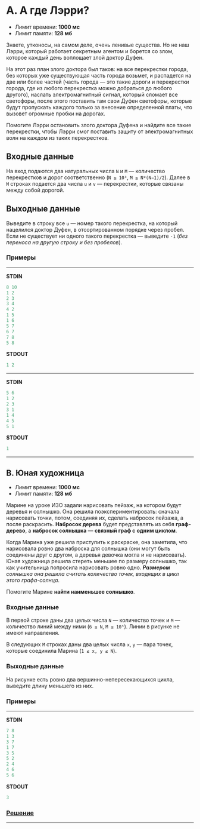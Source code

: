 # A. А где Лэрри?

- Лимит времени: **1000 мс**
- Лимит памяти: **128 мб**

Знаете, утконосы, на самом деле, очень ленивые существа. Но не наш Лэрри, который работает секретным агентом и борется со злом, которое каждый день воплощает злой доктор Дуфен.

На этот раз план злого доктора был таков: на все перекрестки города, без которых уже существующая часть города возьмет, и распадется на две или более частей (часть города — это такие дороги и перекрестки города, где из любого перекрестка можно добраться до любого другого), наслать электромагнитный сигнал, который сломает все светофоры, после этого поставить там свои Дуфен светофоры, которые будут пропускать каждого только за внесение определенной платы, что вызовет огромные пробки на дорогах.

Помогите Лэрри остановить злого доктора Дуфена и найдите все такие перекрестки, чтобы Лэрри смог поставить защиту от электромагнитных волн на каждом из таких перекрестков.

## Входные данные

На вход подаются два натуральных числа `N` и `M` — количество перекрестков и дорог соответственно (`N ≤ 10³`, `M ≤ N*(N−1)/2`). Далее в `M` строках подается два числа `u` и `v` — перекрестки, которые связаны между собой дорогой.

## Выходные данные

Выведите в строку все `u` — номер такого перекрестка, на который нацелился доктор Дуфен, в отсортированном порядке через пробел. Если не существует ни одного такого перекрестка — выведите `-1` (*без переноса на другую строку и без пробелов*).

### Примеры

---

**STDIN**
```c++
8 10
1 2
2 3
3 4
4 2
1 5
1 6
5 7
6 7
7 8
5 8
```

**STDOUT**
```c++
1 2 
```

---

**STDIN**
```c++
5 6
1 2
2 3
3 1
1 4
4 5
5 1
```

**STDOUT**
```c++
1
```

---

## B. Юная художница

- Лимит времени: **1000 мс**
- Лимит памяти: **128 мб**

Марине на уроке ИЗО задали нарисовать пейзаж, на котором будут деревья и солнышко. Она решила поэкспериментировать: сначала нарисовать точки, потом, соединяя их, сделать набросок пейзажа, а после раскрасить. **Набросок дерева** будет представлять из себя **граф-дерево**, а **набросок солнышка** — **связный граф с одним циклом**.

Когда Марина уже решила приступить к раскраске, она заметила, что нарисовала ровно два наброска для солнышка (они могут быть соединены друг с другом, а деревья девочка могла и не нарисовать). Юная художница решила стереть меньшее по размеру солнышко, так как учительница попросила нарисовать ровно одно. ***Размером*** *солнышка она решила считать количество точек, входящих в цикл этого графа-солнца*.

Помогите Марине **найти наименьшее солнышко**.

### Входные данные

В первой строке даны два целых числа `N` — количество точек и `M` — количество линий между ними (`6 ≤ N`, `M ≤ 10⁵`). Линии в рисунке не имеют направления.

В следующих `M` строках даны два целых числа `x`, `y` — пара точек, которые соединила Марина (`1 ≤ x, y ≤ N`).

### Выходные данные

На рисунке есть ровно два вершинно-непересекающихся цикла, выведите длину меньшего из них.


### Примеры

---

**STDIN**
```c++
7 8
1 3
3 7
1 7
3 5
5 2
2 4
4 6
5 6
```

**STDOUT**
```c++
3
```

### [Решение](B.cpp)

---